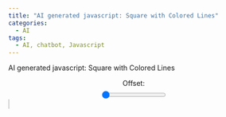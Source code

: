 ```yaml
---
title: "AI generated javascript: Square with Colored Lines"
categories:
  - AI
tags:
  - AI, chatbot, Javascript
---
```


AI generated javascript: Square with Colored Lines

<style>
        canvas {
            background-color: white;
            border: 1px solid #ccc;
            margin-top: 20px;
        }
        .slider-container {
            display: flex;
            flex-direction: column;
            align-items: center;
        }
        label {
            margin-bottom: 5px;
        }
</style>
<div class="slider-container">
        <label for="offsetRange">Offset:</label>
        <input type="range" id="offsetRange" min="0" max="59" value="0">
    </div>
    <canvas id="canvas" width="600" height="600"></canvas>
    <script>
        const canvas = document.getElementById('canvas');
        const ctx = canvas.getContext('2d');
        const offsetRange = document.getElementById('offsetRange');

        // Square vertices
        const vertexA = { x: 100, y: 100 };
        const vertexB = { x: 500, y: 100 };
        const vertexC = { x: 500, y: 500 };
        const vertexD = { x: 100, y: 500 };

        // Function to draw the square
        function drawSquare() {
            ctx.beginPath();
            ctx.moveTo(vertexA.x, vertexA.y);
            ctx.lineTo(vertexB.x, vertexB.y);
            ctx.lineTo(vertexC.x, vertexC.y);
            ctx.lineTo(vertexD.x, vertexD.y);
            ctx.closePath();
            ctx.stroke();
        }

        // Function to divide a line into equal parts
        function divideLine(start, end, parts) {
            const points = [];
            for (let i = 0; i <= parts; i++) {
                const x = start.x + (end.x - start.x) * (i / parts);
                const y = start.y + (end.y - start.y) * (i / parts);
                points.push({ x, y });
            }
            return points;
        }

        // Divide each side into 60 equal parts
        const pointsAB = divideLine(vertexA, vertexB, 60);
        const pointsAD = divideLine(vertexA, vertexD, 60);
        const pointsBA = divideLine(vertexB, vertexA, 60);
        const pointsBC = divideLine(vertexB, vertexC, 60);
        const pointsCB = divideLine(vertexC, vertexB, 60);
        const pointsCD = divideLine(vertexC, vertexD, 60);
        const pointsDA = divideLine(vertexD, vertexA, 60);
        const pointsDC = divideLine(vertexD, vertexC, 60);

        // Function to draw connecting lines with color gradient
        function drawConnectingLines(points1, points2, hueOffset, offset) {
            for (let i = 0; i < 60; i++) {
                const point1 = points1[(60 - i - 1 + offset) % 60];
                const point2 = points2[i];
                const hue = (i * 6 + hueOffset) % 360;
                ctx.strokeStyle = `hsl(${hue}, 100%, 50%)`;
                ctx.beginPath();
                ctx.moveTo(point1.x, point1.y);
                ctx.lineTo(point2.x, point2.y);
                ctx.stroke();
            }
        }

        // Function to draw everything with the current offset
        function drawWithOffset(offset) {
            ctx.clearRect(0, 0, canvas.width, canvas.height);
            drawSquare();
            drawConnectingLines(pointsAB, pointsAD, 0, offset);    // Side AB to DA
            drawConnectingLines(pointsBA, pointsBC, 90, offset);   // Side AB to BC
            drawConnectingLines(pointsCB, pointsCD, 180, offset);  // Side BC to CD
            drawConnectingLines(pointsDA, pointsDC, 270, offset);  // Side CD to DA
        }

        // Initial draw with default offset
        drawWithOffset(0);

        // Event listener to update the drawing when the slider changes
        offsetRange.addEventListener('input', () => {
            const offset = parseInt(offsetRange.value);
            drawWithOffset(offset);
        });
</script>
